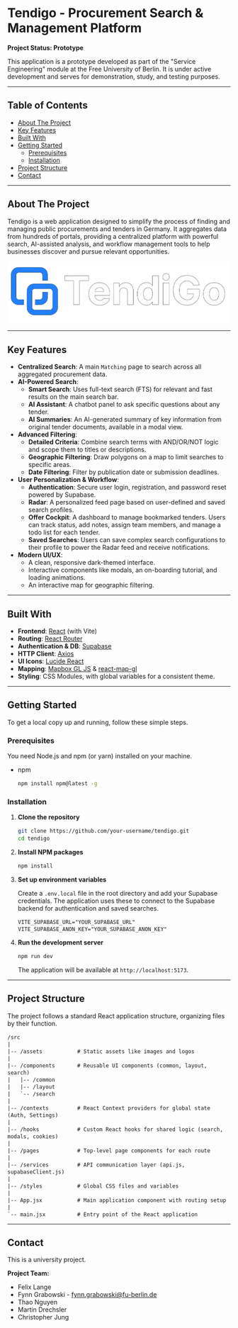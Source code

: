 # Tendigo - Procurement Search & Management Platform

**Project Status: Prototype**

This application is a prototype developed as part of the "Service Engineering" module at the Free University of Berlin. It is under active development and serves for demonstration, study, and testing purposes.

---

## Table of Contents

- [About The Project](#about-the-project)
- [Key Features](#key-features)
- [Built With](#built-with)
- [Getting Started](#getting-started)
  - [Prerequisites](#prerequisites)
  - [Installation](#installation)
- [Project Structure](#project-structure)
- [Contact](#contact)

---

## About The Project

Tendigo is a web application designed to simplify the process of finding and managing public procurements and tenders in Germany. It aggregates data from hundreds of portals, providing a centralized platform with powerful search, AI-assisted analysis, and workflow management tools to help businesses discover and pursue relevant opportunities.

![Logo](Frontend/src/assets/logo.png)

---

## Key Features

- **Centralized Search**: A main `Matching` page to search across all aggregated procurement data.
- **AI-Powered Search**:
    - **Smart Search**: Uses full-text search (FTS) for relevant and fast results on the main search bar.
    - **AI Assistant**: A chatbot panel to ask specific questions about any tender.
    - **AI Summaries**: An AI-generated summary of key information from original tender documents, available in a modal view.
- **Advanced Filtering**:
    - **Detailed Criteria**: Combine search terms with AND/OR/NOT logic and scope them to titles or descriptions.
    - **Geographic Filtering**: Draw polygons on a map to limit searches to specific areas.
    - **Date Filtering**: Filter by publication date or submission deadlines.
- **User Personalization & Workflow**:
    - **Authentication**: Secure user login, registration, and password reset powered by Supabase.
    - **Radar**: A personalized feed page based on user-defined and saved search profiles.
    - **Offer Cockpit**: A dashboard to manage bookmarked tenders. Users can track status, add notes, assign team members, and manage a todo list for each tender.
    - **Saved Searches**: Users can save complex search configurations to their profile to power the Radar feed and receive notifications.
- **Modern UI/UX**:
    - A clean, responsive dark-themed interface.
    - Interactive components like modals, an on-boarding tutorial, and loading animations.
    - An interactive map for geographic filtering.

---

## Built With

- **Frontend**: [React](https://reactjs.org/) (with Vite)
- **Routing**: [React Router](https://reactrouter.com/)
- **Authentication & DB**: [Supabase](https://supabase.io/)
- **HTTP Client**: [Axios](https://axios-http.com/)
- **UI Icons**: [Lucide React](https://lucide.dev/)
- **Mapping**: [Mapbox GL JS](https://www.mapbox.com/mapbox-gl-js) & [react-map-gl](https://visgl.github.io/react-map-gl/)
- **Styling**: CSS Modules, with global variables for a consistent theme.

---

## Getting Started

To get a local copy up and running, follow these simple steps.

### Prerequisites

You need Node.js and npm (or yarn) installed on your machine.

- npm
  ```sh
  npm install npm@latest -g
  ```

### Installation

1.  **Clone the repository**
    ```sh
    git clone https://github.com/your-username/tendigo.git
    cd tendigo
    ```

2.  **Install NPM packages**
    ```sh
    npm install
    ```

3.  **Set up environment variables**

    Create a `.env.local` file in the root directory and add your Supabase credentials. The application uses these to connect to the Supabase backend for authentication and saved searches.

    ```env
    VITE_SUPABASE_URL="YOUR_SUPABASE_URL"
    VITE_SUPABASE_ANON_KEY="YOUR_SUPABASE_ANON_KEY"
    ```

4.  **Run the development server**
    ```sh
    npm run dev
    ```
    The application will be available at `http://localhost:5173`.

---

## Project Structure

The project follows a standard React application structure, organizing files by their function.

```
/src
|
|-- /assets           # Static assets like images and logos
|
|-- /components       # Reusable UI components (common, layout, search)
|   |-- /common
|   |-- /layout
|   `-- /search
|
|-- /contexts         # React Context providers for global state (Auth, Settings)
|
|-- /hooks            # Custom React hooks for shared logic (search, modals, cookies)
|
|-- /pages            # Top-level page components for each route
|
|-- /services         # API communication layer (api.js, supabaseClient.js)
|
|-- /styles           # Global CSS files and variables
|
|-- App.jsx           # Main application component with routing setup
|
`-- main.jsx          # Entry point of the React application
```

---

## Contact

This is a university project.

**Project Team:**
- Felix Lange
- Fynn Grabowski - fynn.grabowski@fu-berlin.de
- Thao Nguyen
- Martin Drechsler
- Christopher Jung
